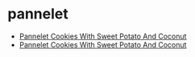 # pannelet

 * [Pannelet Cookies With Sweet Potato And Coconut](../../index/p/pannelet-cookies-with-sweet-potato-and-coconut.json)
 * [Pannelet Cookies With Sweet Potato And Coconut](../../index/p/pannelet-cookies-with-sweet-potato-and-coconut.json)
